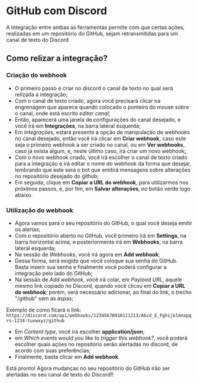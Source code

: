 # GitHub com Discord

A integração entre ambas as ferramentas permite com que certas ações, realizadas em um repositório do GitHub, sejam retransmitidas para um canal de texto do Discord

## Como relizar a integração?

### Criação do webhook

- O primeiro passo é criar no discord o canal de texto no qual será relizada a integração;
- Com o canal de texto criado, agora você precisará clicar na engrenagem que aparece quando colocado o ponteiro do mouse sobre o canal, onde está escrito _editar canal_;
- Então, aparecerá uma janela de configurações do canal desejado, e você irá em **Integrações**, na barra lateral esquerda;
- Em _Integrações_, estará presente a opção de manipulação de webhooks no canal desejado, então você irá clicar em **Criar webhook**, caso este seja o primeiro webhook a ser criado no canal, ou em **Ver webhooks**, caso já exista algum, e, neste último caso, irá criar um novo webhook;
- Com o novo webhook criado, você irá escolher o canal de texto criado para a integração e irá editar o nome do webhook da forma que desejar, lembrando que este será o bot que emitirá mensagens sobre alterações no repositório desejado do github;
- Em seguida, clique em **Copiar a URL do webhook**, para utilizarmos nos próximos passos, e, por fim, em **Salvar alterações**, no botão verde logo abaixo.

### Utilização do webhook

- Agora vamos para o seu repositório do GitHub, o qual você deseja emitir os alertas;
- Com o repositório aberto no GitHub, você primeiro irá em **Settings**, na barra horizontal acima, e posteriormente irá em **Webhooks**, na barra lateral esquerda;
- Na sessão de _Webhooks_, você irá agora em **Add webhook**;
- Dessa forma, será exigido que você coloque sua senha do GitHub. Basta inserir sua senha e finalmente você poderá configurar a integração pelo lado do GitHub;
- Na sessão de _Add webhook_, você irá colar, em _Payload URL_, aquele mesmo link copiado no Discord, quando você clicou em **Copiar a URL do webhook**; porém, será necessário adicionar, ao final do link, o trecho "/github" sem as aspas;

Exemplo de como ficará o link:
`https://discord.com/api/webhooks/12345678910111213/Abcd_E_Fghijklmnopqrs-1234-tuvwxyz/github`

- Em _Content type_, você irá escolher **application/json**;
- em _Which events would you like to trigger this webhook?_, você poderá escolher quais ações no repositório serão alertadas no discord, de acordo com suas preferências;
- Finalmente, basta clicar em **Add webhook**.

Está pronto! Agora mudanças no seu repositório do GitHub irão ser alertadas no seu canal de texto do Discord!!
